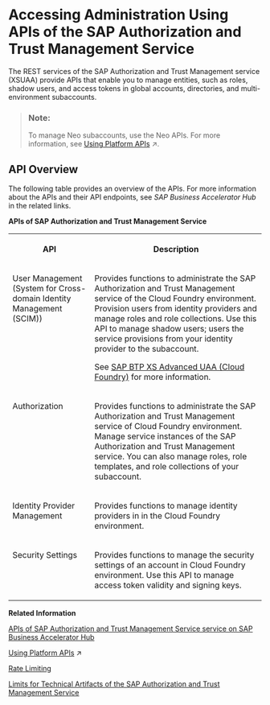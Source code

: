 <!-- loiodcb3bfd09c4b465e9d6f599485c5b6de -->

# Accessing Administration Using APIs of the SAP Authorization and Trust Management Service

The REST services of the SAP Authorization and Trust Management service \(XSUAA\) provide APIs that enable you to manage entities, such as roles, shadow users, and access tokens in global accounts, directories, and multi-environment subaccounts.

> ### Note:  
> To manage Neo subaccounts, use the Neo APIs. For more information, see [Using Platform APIs](https://help.sap.com/viewer/ea72206b834e4ace9cd834feed6c0e09/Cloud/en-US/392af9d162694d6595499f1549978aa6.html "Platform APIs are protected with OAuth 2.0 client credentials. Create an OAuth client and obtain an access token to call the platform API methods.") :arrow_upper_right:.



<a name="loiodcb3bfd09c4b465e9d6f599485c5b6de__section_urt_lrq_zzb"/>

## API Overview

The following table provides an overview of the APIs. For more information about the APIs and their API endpoints, see *SAP Business Accelerator Hub* in the related links.

**APIs of SAP Authorization and Trust Management Service**


<table>
<tr>
<th valign="top">

API

</th>
<th valign="top">

Description

</th>
</tr>
<tr>
<td valign="top">

User Management \(System for Cross-domain Identity Management \(SCIM\)\)

</td>
<td valign="top">

Provides functions to administrate the SAP Authorization and Trust Management service of the Cloud Foundry environment. Provision users from identity providers and manage roles and role collections. Use this API to manage shadow users; users the service provisions from your identity provider to the subaccount.

See [SAP BTP XS Advanced UAA \(Cloud Foundry\)](https://help.sap.com/docs/link-disclaimer?site=https%3A%2F%2Fhelp.sap.com%2Fdocs%2Fidentity-provisioning%2Fidentity-provisioning%2Ftarget-sap-btp-xs-advanced-uaa-cloud-foundry) for more information.

</td>
</tr>
<tr>
<td valign="top">

Authorization

</td>
<td valign="top">

Provides functions to administrate the SAP Authorization and Trust Management service of Cloud Foundry environment. Manage service instances of the SAP Authorization and Trust Management service. You can also manage roles, role templates, and role collections of your subaccount.

</td>
</tr>
<tr>
<td valign="top">

Identity Provider Management

</td>
<td valign="top">

Provides functions to manage identity providers in in the Cloud Foundry environment.

</td>
</tr>
<tr>
<td valign="top">

Security Settings

</td>
<td valign="top">

Provides functions to manage the security settings of an account in Cloud Foundry environment. Use this API to manage access token validity and signing keys.

</td>
</tr>
</table>



**Related Information**  


[APIs of SAP Authorization and Trust Management Service service on SAP Business Accelerator Hub](https://api.sap.com/package/authtrustmgmnt)

[Using Platform APIs](https://help.sap.com/viewer/ea72206b834e4ace9cd834feed6c0e09/Cloud/en-US/392af9d162694d6595499f1549978aa6.html "Platform APIs are protected with OAuth 2.0 client credentials. Create an OAuth client and obtain an access token to call the platform API methods.") :arrow_upper_right:

[Rate Limiting](../60-security/rate-limiting-d203e2d.md "This section provides information on the rate limiting in the SAP Authorization and Trust Management service.")

[Limits for Technical Artifacts of the SAP Authorization and Trust Management Service](../60-security/limits-for-technical-artifacts-of-the-sap-authorization-and-trust-management-service-6d3ef52.md "To improve the resiliency of the SAP Authorization and Trust Management service, we have introduced limitations on technical artifacts of the service.")

